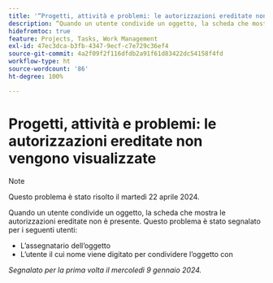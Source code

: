 ```yaml
---
title: '“Progetti, attività e problemi: le autorizzazioni ereditate non vengono visualizzate”'
description: “Quando un utente condivide un oggetto, la scheda che mostra le autorizzazioni ereditate non è presente. ”
hidefromtoc: true
feature: Projects, Tasks, Work Management
exl-id: 47ec3dca-b3fb-4347-9ecf-c7e729c36ef4
source-git-commit: 4a2f09f2f116dfdb2a91f61d83422dc54158f4fd
workflow-type: ht
source-wordcount: '86'
ht-degree: 100%

---
```


# Progetti, attività e problemi: le autorizzazioni ereditate non vengono visualizzate

>[!NOTE]
>
>Questo problema è stato risolto il martedì 22 aprile 2024.

Quando un utente condivide un oggetto, la scheda che mostra le autorizzazioni ereditate non è presente. Questo problema è stato segnalato per i seguenti utenti:

* L’assegnatario dell’oggetto
* L’utente il cui nome viene digitato per condividere l’oggetto con

_Segnalato per la prima volta il mercoledì 9 gennaio 2024._
